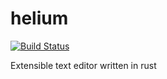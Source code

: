 # helium
[![Build Status](https://travis-ci.org/martinhanzik/helium.svg?branch=master)](https://travis-ci.org/martinhanzik/helium)

Extensible text editor written in rust
